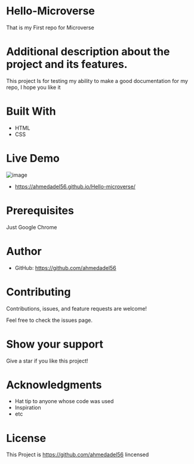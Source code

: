 # Hello-Microverse
That is my First repo for Microverse 

# Additional description about the project and its features.

This project Is for testing my ability to make a good documentation for my repo, I hope you like it

# Built With
* HTML
* CSS

# Live Demo
![image](https://user-images.githubusercontent.com/43178495/128924927-951c9f6d-746f-480c-a288-9ec8b1fd3c9d.png)

* https://ahmedadel56.github.io/Hello-microverse/
# Prerequisites
Just Google Chrome

# Author
* GitHub: https://github.com/ahmedadel56

# Contributing
Contributions, issues, and feature requests are welcome!

Feel free to check the issues page.

# Show your support
Give a star if you like this project!

# Acknowledgments
* Hat tip to anyone whose code was used
* Inspiration
* etc

# License
This Project is https://github.com/ahmedadel56 lincensed 
